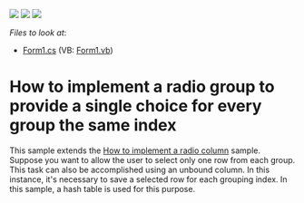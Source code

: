<!-- default badges list -->
![](https://img.shields.io/endpoint?url=https://codecentral.devexpress.com/api/v1/VersionRange/128629437/13.1.4%2B)
[![](https://img.shields.io/badge/Open_in_DevExpress_Support_Center-FF7200?style=flat-square&logo=DevExpress&logoColor=white)](https://supportcenter.devexpress.com/ticket/details/E1247)
[![](https://img.shields.io/badge/📖_How_to_use_DevExpress_Examples-e9f6fc?style=flat-square)](https://docs.devexpress.com/GeneralInformation/403183)
<!-- default badges end -->
<!-- default file list -->
*Files to look at*:

* [Form1.cs](./CS/Form1.cs) (VB: [Form1.vb](./VB/Form1.vb))
<!-- default file list end -->
# How to implement a radio group to provide a single choice for every group the same index


<p>This sample extends the <a href="https://www.devexpress.com/Support/Center/p/E926">How to implement a radio column</a> sample. Suppose you want to allow the user to select only one row from each group. This task can also be accomplished using an unbound column. In this instance, it's necessary to save a selected row for each grouping index. In this sample, a hash table is used for this purpose.</p>

<br/>


